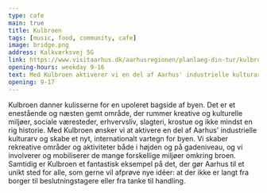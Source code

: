 ```yaml
---
type: cafe
main: true
title: Kulbroen
tags: [music, food, community, cafe]
image: bridge.png
address: Kalkværksvej 5G
link: https://www.visitaarhus.dk/aarhusregionen/planlaeg-din-tur/kulbroen-gdk1094183
opening-hours: weekday 9-16
text: Med Kulbroen aktiverer vi en del af Aarhus' industrielle kulturarv og skaber et nyt, internationalt vartegn for byen.
opening: 9-17
---
```


Kulbroen danner kulisserne for en upoleret bagside af byen. Det er et enestående og næsten gemt område, der rummer kreative og kulturelle miljøer, sociale væresteder, erhvervsliv, slagteri, krostue og ikke mindst en rig historie.
Med Kulbroen ønsker vi at aktivere en del af Aarhus' industrielle kulturarv og skabe et nyt, internationalt vartegn for byen. Vi skaber rekreative områder og aktiviteter både i højden og på gadeniveau, og vi involverer og mobiliserer de mange forskellige miljøer omkring broen.
Samtidig er Kulbroen et fantastisk eksempel på det, der gør Aarhus til et unikt sted for alle, som gerne vil afprøve nye idéer: at der ikke er langt fra borger til beslutningstagere eller fra tanke til handling.
